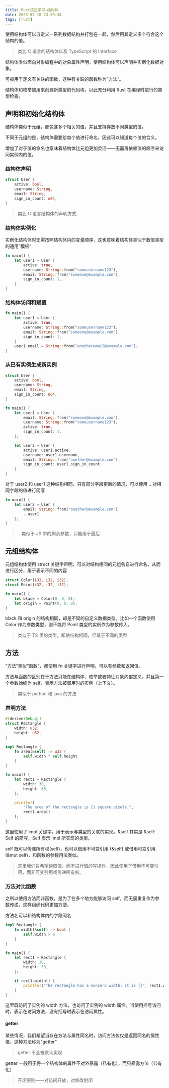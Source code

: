 ```yaml
---
title: Rust语法学习-结构体
date: 2023-07-10 23:39:34
tags: [rust]
---
```


使用结构体可以自定义一系列数据结构并打包在一起，然后用其定义多个符合这个结构的值。

<!--more-->

> 类比 C 语言的结构体以及 TypeScript 的 Interface

结构体类似面向对象编程中的对象属性声明，使用结构体可以声明并实例化数据对象。

可被用于定义有关联的函数，这种有关联的函数称为”方法“。

结构体和枚举被用来创建新类型的代码块，以此充分利用 Rust 在编译时进行的类型检查。

## 声明和初始化结构体

结构体类似于元组，都包含多个相关的值，并且支持存放不同类型的值。

不同于元组的是，结构体需要给每个值进行命名，因此可以知道每个值的含义。

增加了对于值的命名也意味着结构体比元组更加灵活——无需再依赖值的顺序来访问实例内的值。

### 结构体声明

```rs
struct User {
    active: bool,
    username: String,
    email: String,
    sign_in_count: u64,
}
```

> 类比 C 语言结构体的声明方式

### 结构体实例化

实例化结构体时无需按照结构体内的变量顺序，这也意味着结构体类似于数值类型的通用”模板“

```rs
fn main() {
    let user1 = User {
        active: true,
        username: String::from("someusername123"),
        email: String::from("someone@example.com"),
        sign_in_count: 1,
    }
}
```

### 结构体访问和赋值

```rs
fn main() {
    let user1 = User {
        active: true,
        username: String::from("someusername123"),
        email: String::from("someone@example.com"),
        sign_in_count: 1,
    }
    user1.email = String::from("anotheremail@example.com");
}
```

### 从已有实例生成新实例

```rs
struct User {
    active: bool,
    username: String,
    email: String,
    sign_in_count: u64,
}

fn main() {
    let user1 = User {
        email: String::from("someone@example.com"),
        username: String::from("someusername123"),
        active: true,
        sign_in_count: 1,
    };

    let user2 = User {
        active: user1.active,
        username: user1.username,
        email: String::from("another@example.com"),
        sign_in_count: user1.sign_in_count,
    }
}
```

对于 user2 和 user1 这种结构相同，只有部分字段更新的情况，可以使用 .. 对相同字段的值进行简写

```rs
fn main() {
    let user2 = User {
        email: String::from("another@example.com"),
        ..user1
    };
}
```

> .. 类似于 JS 中的剩余参数，只能用于最后

## 元组结构体

元组结构体使用 struct 关键字声明，可以对结构相同的元组各自进行命名，从而进行区分，用于表示不同的内容

```rs
struct Color(i32, i32, i32);
struct Point(i32, i32, i32);

fn main() {
    let black = Color(0, 0, 0);
    let origin = Point(0, 0, 0);
}
```

black 和 origin 的结构相同，却是不同的自定义数据类型。比如一个函数使用 Color 作为参数类型，则不能将 Point 类型的实例作为参数传入。

> 类似于 TS 里的类型，即使结构相同，但属于不同的类型

## 方法

“方法”类似“函数”，都使用 fn 关键字进行声明，可以有参数和返回值。

方法与函数的区别在于方法只能在结构体、枚举或者特征对象内部定义，并且第一个参数始终为 self，表示方法被调用时的实例（上下文）。

> 类似于 python 和 java 的方法

### 声明方法

```rs
#[derive(Debug)]
struct Rectangle {
    width: u32,
    height: u32,
}

impl Rectangle {
    fn area(&self) -> u32 {
        self.width * self.height
    }
}

fn main() {
    let rect1 = Rectangle {
        width: 30,
        height: 50,
    };

    println!(
        "The area of the rectangle is {} square pixels.",
        rect1.area()
    );
}
```

这里使用了 impl 关键字，用于表示与类型的关联的实现。&self 其实是 &self: Self 的简写，Self 表示 impl 所实现的类型。

self 既可以传递所有权(self)，也可以借用不可变引用 (&self) 或借用可变引用 (&mut self)，和函数的参数用法类似。

> 这里我们只希望读取值，而不进行值的写操作，因此使用了借用不可变引用，而非可变引用或传递所有权。

### 方法对比函数

之所以使用方法而非函数，是为了在多个地方能够访问 self，而无需重复作为参数传递，这样组织代码更加方便。

方法名可以和结构体内的字段同名

```rs
impl Rectangle {
    fn width(&self) -> bool {
        self.width > 0
    }
}

fn main() {
    let rect1 = Rectangle {
        width: 30,
        height: 50,
    };

    if rect1.width() {
        println!("The rectangle has a nonzero width; it is {}", rect1.width);
    }
}
```

这里既访问了实例的 width 方法，也访问了实例的 width 属性。当使用括号访问时，表示在访问方法，没有括号时表示在访问属性。

#### getter

某些情况，我们希望当存在方法与属性同名时，访问方法仅仅是返回同名的属性值，这种方法称为“getter”

> getter 不会被默认实现

getter 一般用于将一个结构体的属性不对外暴露（私有化），而只暴露方法（公有化）

> 开闭原则——对访问开放，对修改封闭
